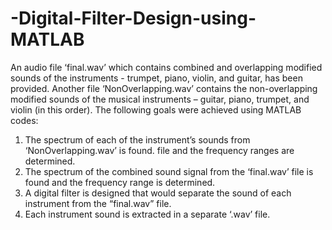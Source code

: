 # -Digital-Filter-Design-using-MATLAB
An audio file ‘final.wav’ which contains combined and overlapping modified sounds of the
instruments - trumpet, piano, violin, and guitar, has been provided. Another file
‘NonOverlapping.wav’ contains the non-overlapping modified sounds of the musical instruments
– guitar, piano, trumpet, and violin (in this order). The following goals were achieved using MATLAB codes: 
1) The spectrum of each of the instrument’s sounds from ‘NonOverlapping.wav’ is found.
file and the frequency ranges are determined.
2) The spectrum of the combined sound signal from the ‘final.wav’ file is found  and 
the frequency range is determined.
3) A digital filter is designed that would separate the sound of each instrument from
the “final.wav” file. 
4) Each instrument sound is extracted in a separate ‘.wav’ file.
